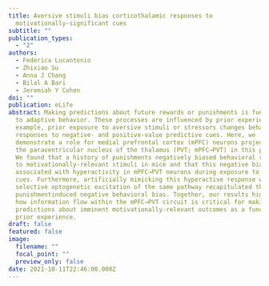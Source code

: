 ```yaml
---
title: Aversive stimuli bias corticothalamic responses to
  motivationally-significant cues
subtitle: ""
publication_types:
  - "2"
authors:
  - Federica Lucantonio
  - Zhixiao Su
  - Anna J Chang
  - Bilal A Bari
  - Jeremiah Y Cohen
doi: ""
publication: eLife
abstract: Making predictions about future rewards or punishments is fundamental
  to adaptive behavior. These processes are influenced by prior experience. For
  example, prior exposure to aversive stimuli or stressors changes behavioral
  responses to negative- and positive-value predictive cues. Here, we
  demonstrate a role for medial prefrontal cortex (mPFC) neurons projecting to
  the paraventricular nucleus of the thalamus (PVT; mPFC→PVT) in this process.
  We found that a history of punishments negatively biased behavioral responses
  to motivationally-relevant stimuli in mice and that this negative bias was
  associated with hyperactivity in mPFC→PVT neurons during exposure to those
  cues. Furthermore, artificially mimicking this hyperactive response with
  selective optogenetic excitation of the same pathway recapitulated the
  punishmentinduced negative behavioral bias. Together, our results highlight
  how information flow within the mPFC→PVT circuit is critical for making
  predictions about imminent motivationally-relevant outcomes as a function of
  prior experience.
draft: false
featured: false
image:
  filename: ""
  focal_point: ""
  preview_only: false
date: 2021-10-11T22:46:00.000Z
---
```

